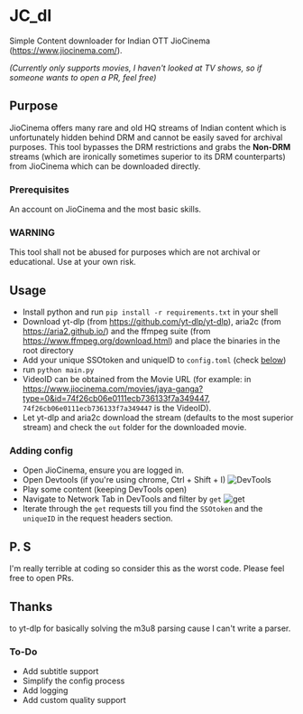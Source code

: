 # JC_dl
Simple Content downloader for Indian OTT JioCinema (https://www.jiocinema.com/).

*(Currently only supports movies, I haven't looked at TV shows, so if someone wants to open a PR, feel free)*

## Purpose
JioCinema offers many rare and old HQ streams of Indian content which is unfortunately hidden behind DRM and cannot be easily saved for archival purposes. This tool bypasses the DRM restrictions and grabs the **Non-DRM** streams (which are ironically sometimes superior to its DRM counterparts) from JioCinema which can be downloaded directly.

### Prerequisites
An account on JioCinema and the most basic skills.

### WARNING
This tool shall not be abused for purposes which are not archival or educational. Use at your own risk.

## Usage
* Install python and run `pip install -r requirements.txt` in your shell
* Download yt-dlp (from https://github.com/yt-dlp/yt-dlp), aria2c (from https://aria2.github.io/) and the ffmpeg suite (from https://www.ffmpeg.org/download.html) and place the binaries in the root directory
* Add your unique SSOtoken and uniqueID to `config.toml` (check [below](https://github.com/astravaganza/JC_dl#adding-config))
* run `python main.py`
* VideoID can be obtained from the Movie URL (for example: in https://www.jiocinema.com/movies/jaya-ganga?type=0&id=74f26cb06e0111ecb736133f7a349447, `74f26cb06e0111ecb736133f7a349447` is the VideoID). 
* Let yt-dlp and aria2c download the stream (defaults to the most superior stream) and check the `out` folder for the downloaded movie.

### Adding config
* Open JioCinema, ensure you are logged in. 
* Open Devtools (if you're using chrome, Ctrl + Shift + I) 
![DevTools](https://i.ibb.co/rpQhbF7/image.png)
* Play some content (keeping DevTools open)
* Navigate to Network Tab in DevTools and filter by `get`
![get](https://i.ibb.co/gd2pSj5/image.png)
* Iterate through the `get` requests till you find the `SSOtoken` and the `uniqueID` in the request headers section. 

## P. S
I'm really terrible at coding so consider this as the worst code. Please feel free to open PRs.

## Thanks
to yt-dlp for basically solving the m3u8 parsing cause I can't write a parser.

### To-Do
* Add subtitle support
* Simplify the config process
* Add logging
* Add custom quality support
